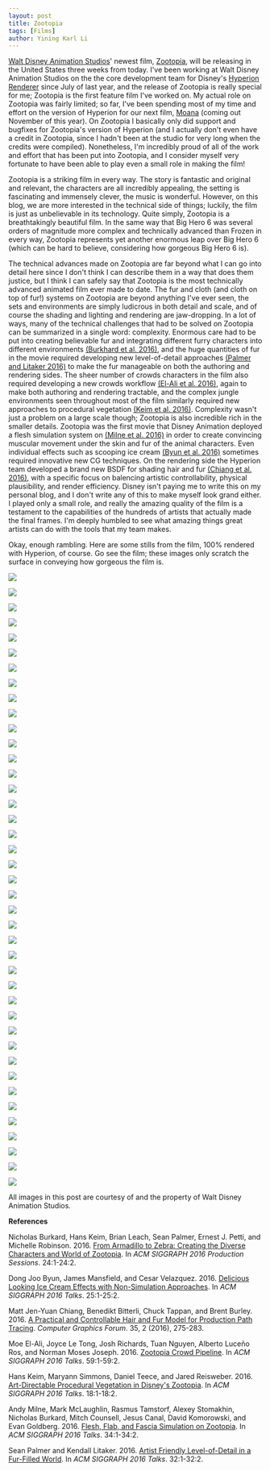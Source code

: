 ```yaml
---
layout: post
title: Zootopia
tags: [Films]
author: Yining Karl Li
---
```


[Walt Disney Animation Studios](http://www.disneyanimation.com/)' newest film, [Zootopia](http://www.disneyanimation.com/projects/zootopia), will be releasing in the United States three weeks from today.
I've been working at Walt Disney Animation Studios on the the core development team for Disney's [Hyperion Renderer](http://www.disneyanimation.com/technology/innovations/hyperion) since July of last year, and the release of Zootopia is really special for me; Zootopia is the first feature film I've worked on.
My actual role on Zootopia was fairly limited; so far, I've been spending most of my time and effort on the version of Hyperion for our next film, [Moana](http://www.disneyanimation.com/projects/moana) (coming out November of this year).
On Zootopia I basically only did support and bugfixes for Zootopia's version of Hyperion (and I actually don't even have a credit in Zootopia, since I hadn't been at the studio for very long when the credits were compiled).
Nonetheless, I'm incredibly proud of all of the work and effort that has been put into Zootopia, and I consider myself very fortunate to have been able to play even a small role in making the film!

Zootopia is a striking film in every way.
The story is fantastic and original and relevant, the characters are all incredibly appealing, the setting is fascinating and immensely clever, the music is wonderful.
However, on this blog, we are more interested in the technical side of things; luckily, the film is just as unbelievable in its technology.
Quite simply, Zootopia is a breathtakingly beautiful film.
In the same way that Big Hero 6 was several orders of magnitude more complex and technically advanced than Frozen in every way, Zootopia represents yet another enormous leap over Big Hero 6 (which can be hard to believe, considering how gorgeous Big Hero 6 is). 

The technical advances made on Zootopia are far beyond what I can go into detail here since I don't think I can describe them in a way that does them justice, but I think I can safely say that Zootopia is the most technically advanced animated film ever made to date.
The fur and cloth (and cloth on top of fur!) systems on Zootopia are beyond anything I've ever seen, the sets and environments are simply ludicrous in both detail and scale, and of course the shading and lighting and rendering are jaw-dropping.
In a lot of ways, many of the technical challenges that had to be solved on Zootopia can be summarized in a single word: complexity.
Enormous care had to be put into creating believable fur and integrating different furry characters into different environments [(Burkhard et al. 2016)](https://dl.acm.org/doi/10.1145/2936733.2936736), and the huge quantities of fur in the movie required developing new level-of-detail approaches [(Palmer and Litaker 2016)](https://dl.acm.org/citation.cfm?id=2927466) to make the fur manageable on both the authoring and rendering sides.
The sheer number of crowds characters in the film also required developing a new crowds workflow [(El-Ali et al. 2016)](https://dl.acm.org/doi/10.1145/2897839.2927467), again to make both authoring and rendering tractable, and the complex jungle environments seen throughout most of the film similarly required new approaches to procedural vegetation [(Keim et al. 2016)](https://dl.acm.org/citation.cfm?id=2927469).
Complexity wasn't just a problem on a large scale though; Zootopia is also incredible rich in the smaller details.
Zootopia was the first movie that Disney Animation deployed a flesh simulation system on [(Milne et al. 2016)](https://dl.acm.org/citation.cfm?id=2927390) in order to create convincing muscular movement under the skin and fur of the animal characters.
Even individual effects such as scooping ice cream [(Byun et al. 2016)](https://dl.acm.org/citation.cfm?id=2927445) sometimes required innovative new CG techniques.
On the rendering side the Hyperion team developed a brand new BSDF for shading hair and fur [(Chiang et al. 2016)](https://onlinelibrary.wiley.com/doi/abs/10.1111/cgf.12830), with a specific focus on balencing artistic controllability, physical plausibility, and render efficiency.
Disney isn't paying me to write this on my personal blog, and I don't write any of this to make myself look grand either.
I played only a small role, and really the amazing quality of the film is a testament to the capabilities of the hundreds of artists that actually made the final frames.
I'm deeply humbled to see what amazing things great artists can do with the tools that my team makes.

Okay, enough rambling. Here are some stills from the film, 100% rendered with Hyperion, of course. Go see the film; these images only scratch the surface in conveying how gorgeous the film is.

[![]({{site.url}}/content/images/2016/Feb/zoot_01.jpg)]({{site.url}}/content/images/2016/Feb/zoot_01.jpg)

[![]({{site.url}}/content/images/2016/Feb/zoot_03.jpg)]({{site.url}}/content/images/2016/Feb/zoot_03.jpg)

[![]({{site.url}}/content/images/2016/Feb/zoot_13.jpg)]({{site.url}}/content/images/2016/Feb/zoot_13.jpg)

[![]({{site.url}}/content/images/2016/Feb/zoot_14.jpg)]({{site.url}}/content/images/2016/Feb/zoot_14.jpg)

[![]({{site.url}}/content/images/2016/Feb/zoot_02.jpg)]({{site.url}}/content/images/2016/Feb/zoot_02.jpg)

[![]({{site.url}}/content/images/2016/Feb/zoot_04.jpg)]({{site.url}}/content/images/2016/Feb/zoot_04.jpg)

[![]({{site.url}}/content/images/2016/Feb/zoot_05.jpg)]({{site.url}}/content/images/2016/Feb/zoot_05.jpg)

[![]({{site.url}}/content/images/2016/Feb/zoot_40.jpg)]({{site.url}}/content/images/2016/Feb/zoot_40.jpg)

[![]({{site.url}}/content/images/2016/Feb/zoot_06.jpg)]({{site.url}}/content/images/2016/Feb/zoot_06.jpg)

[![]({{site.url}}/content/images/2016/Feb/zoot_07.jpg)]({{site.url}}/content/images/2016/Feb/zoot_07.jpg)

[![]({{site.url}}/content/images/2016/Feb/zoot_16.jpg)]({{site.url}}/content/images/2016/Feb/zoot_16.jpg)

[![]({{site.url}}/content/images/2016/Feb/zoot_08.jpg)]({{site.url}}/content/images/2016/Feb/zoot_08.jpg)

[![]({{site.url}}/content/images/2016/Feb/zoot_10.jpg)]({{site.url}}/content/images/2016/Feb/zoot_10.jpg)

[![]({{site.url}}/content/images/2016/Feb/zoot_11.jpg)]({{site.url}}/content/images/2016/Feb/zoot_11.jpg)

[![]({{site.url}}/content/images/2016/Feb/zoot_12.jpg)]({{site.url}}/content/images/2016/Feb/zoot_12.jpg)

[![]({{site.url}}/content/images/2016/Feb/zoot_09.jpg)]({{site.url}}/content/images/2016/Feb/zoot_09.jpg)

[![]({{site.url}}/content/images/2016/Feb/zoot_33.jpg)]({{site.url}}/content/images/2016/Feb/zoot_33.jpg)

[![]({{site.url}}/content/images/2016/Feb/zoot_15.jpg)]({{site.url}}/content/images/2016/Feb/zoot_15.jpg)

[![]({{site.url}}/content/images/2016/Feb/zoot_17.jpg)]({{site.url}}/content/images/2016/Feb/zoot_17.jpg)

[![]({{site.url}}/content/images/2016/Feb/zoot_18.jpg)]({{site.url}}/content/images/2016/Feb/zoot_18.jpg)

[![]({{site.url}}/content/images/2016/Feb/zoot_41.jpg)]({{site.url}}/content/images/2016/Feb/zoot_41.jpg)

[![]({{site.url}}/content/images/2016/Feb/zoot_39.jpg)]({{site.url}}/content/images/2016/Feb/zoot_39.jpg)

[![]({{site.url}}/content/images/2016/Feb/zoot_19.jpg)]({{site.url}}/content/images/2016/Feb/zoot_19.jpg)

[![]({{site.url}}/content/images/2016/Feb/zoot_20.jpg)]({{site.url}}/content/images/2016/Feb/zoot_20.jpg)

[![]({{site.url}}/content/images/2016/Feb/zoot_21.jpg)]({{site.url}}/content/images/2016/Feb/zoot_21.jpg)

[![]({{site.url}}/content/images/2016/Feb/zoot_31.jpg)]({{site.url}}/content/images/2016/Feb/zoot_31.jpg)

[![]({{site.url}}/content/images/2016/Feb/zoot_22.jpg)]({{site.url}}/content/images/2016/Feb/zoot_22.jpg)

[![]({{site.url}}/content/images/2016/Feb/zoot_27.jpg)]({{site.url}}/content/images/2016/Feb/zoot_27.jpg)

[![]({{site.url}}/content/images/2016/Feb/zoot_23.jpg)]({{site.url}}/content/images/2016/Feb/zoot_23.jpg)

[![]({{site.url}}/content/images/2016/Feb/zoot_35.jpg)]({{site.url}}/content/images/2016/Feb/zoot_35.jpg)

[![]({{site.url}}/content/images/2016/Feb/zoot_36.jpg)]({{site.url}}/content/images/2016/Feb/zoot_36.jpg)

[![]({{site.url}}/content/images/2016/Feb/zoot_37.jpg)]({{site.url}}/content/images/2016/Feb/zoot_37.jpg)

[![]({{site.url}}/content/images/2016/Feb/zoot_24.jpg)]({{site.url}}/content/images/2016/Feb/zoot_24.jpg)

[![]({{site.url}}/content/images/2016/Feb/zoot_25.jpg)]({{site.url}}/content/images/2016/Feb/zoot_25.jpg)

[![]({{site.url}}/content/images/2016/Feb/zoot_28.jpg)]({{site.url}}/content/images/2016/Feb/zoot_28.jpg)

[![]({{site.url}}/content/images/2016/Feb/zoot_29.jpg)]({{site.url}}/content/images/2016/Feb/zoot_29.jpg)

[![]({{site.url}}/content/images/2016/Feb/zoot_32.jpg)]({{site.url}}/content/images/2016/Feb/zoot_32.jpg)

[![]({{site.url}}/content/images/2016/Feb/zoot_34.jpg)]({{site.url}}/content/images/2016/Feb/zoot_34.jpg)

[![]({{site.url}}/content/images/2016/Feb/zoot_30.jpg)]({{site.url}}/content/images/2016/Feb/zoot_30.jpg)

[![]({{site.url}}/content/images/2016/Feb/zoot_38.jpg)]({{site.url}}/content/images/2016/Feb/zoot_38.jpg)

[![]({{site.url}}/content/images/2016/Feb/zoot_26.jpg)]({{site.url}}/content/images/2016/Feb/zoot_26.jpg)

All images in this post are courtesy of and the property of Walt Disney Animation Studios.

**References**

Nicholas Burkard, Hans Keim, Brian Leach, Sean Palmer, Ernest J. Petti, and Michelle Robinson. 2016. [From Armadillo to Zebra: Creating the Diverse Characters and World of Zootopia](https://dl.acm.org/doi/10.1145/2936733.2936736). In _ACM SIGGRAPH 2016 Production Sessions_. 24:1-24:2.

Dong Joo Byun, James Mansfield, and Cesar Velazquez. 2016. [Delicious Looking Ice Cream Effects with Non-Simulation Approaches](https://dl.acm.org/citation.cfm?id=2927445). In _ACM SIGGRAPH 2016 Talks_. 25:1-25:2.

Matt Jen-Yuan Chiang, Benedikt Bitterli, Chuck Tappan, and Brent Burley. 2016. [A Practical and Controllable Hair and Fur Model for Production Path Tracing](https://onlinelibrary.wiley.com/doi/abs/10.1111/cgf.12830). _Computer Graphics Forum_. 35, 2 (2016), 275-283.

Moe El-Ali, Joyce Le Tong, Josh Richards, Tuan Nguyen, Alberto Luceño Ros, and Norman Moses Joseph. 2016. [Zootopia Crowd Pipeline](https://dl.acm.org/doi/10.1145/2897839.2927467). In _ACM SIGGRAPH 2016 Talks_. 59:1-59:2.

Hans Keim, Maryann Simmons, Daniel Teece, and Jared Reisweber. 2016. [Art-Directable Procedural Vegetation in Disney's Zootopia](https://dl.acm.org/citation.cfm?id=2927469). In _ACM SIGGRAPH 2016 Talks_. 18:1-18:2.

Andy Milne, Mark McLaughlin, Rasmus Tamstorf, Alexey Stomakhin, Nicholas Burkard, Mitch Counsell, Jesus Canal, David Komorowski, and Evan Goldberg. 2016. [Flesh, Flab, and Fascia Simulation on Zootopia](https://dl.acm.org/citation.cfm?id=2927390). In _ACM SIGGRAPH 2016 Talks_. 34:1-34:2.

Sean Palmer and Kendall Litaker. 2016. [Artist Friendly Level-of-Detail in a Fur-Filled World](https://dl.acm.org/citation.cfm?id=2927466). In _ACM SIGGRAPH 2016 Talks_. 32:1-32:2.
